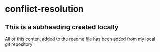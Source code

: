 # conflict-resolution

## This is a subheading created locally

All of this content added to the readme file has been added from my local git repository